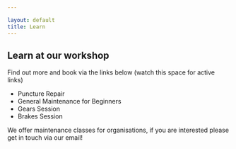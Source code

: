 ```yaml
---

layout: default
title: Learn 
---
```


## Learn at our workshop

Find out more and book via the links below (watch this space for active links)

- Puncture Repair 
- General Maintenance for Beginners
- Gears Session
- Brakes Session

We offer maintenance classes for organisations, if you are interested please get in touch via our email! 
